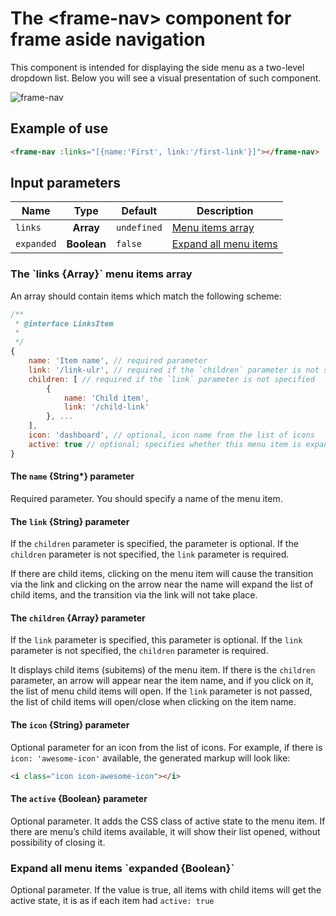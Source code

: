 # The &lt;frame-nav&gt; component for frame aside navigation

This component is intended for displaying the side menu as a two-level dropdown list. Below you will see a visual presentation of such component.

![frame-nav](https://static.awes.io/docs/frame-nav.gif)

## Example of use

```html
<frame-nav :links="[{name:'First', link:'/first-link'}]"></frame-nav>
```


## Input parameters

| Name          | Type          | Default      | Description                          |
|---------------|:-------------:|--------------|--------------------------------------|
| `links`       | **Array**     | `undefined`  | [Menu items array](#props-links)     |
| `expanded`    | **Boolean**   | `false`      | [Expand all menu items](#props-expand) |


<h3 id="props-links">The `links {Array<LinksItem>}` menu items array</h3>

An array should contain items which match the following scheme:

```javascript
/**
 * @interface LinksItem
 *
 */
{
    name: 'Item name', // required parameter
    link: '/link-ulr', // required if the `children` parameter is not specified
    children: [ // required if the `link` parameter is not specified
        {
            name: 'Child item',
            link: '/child-link'
        }, ...
    ],
    icon: 'dashboard', // optional, icon name from the list of icons
    active: true // optional; specifies whether this menu item is expanded or not
}
```

#### The `name` {String*} parameter

Required parameter. You should specify a name of the menu item.

#### The `link` {String} parameter

If the `children` parameter is specified, the parameter is optional. If the `children` parameter is not specified, the `link` parameter is required.

If there are child items, clicking on the menu item will cause the transition via the link and clicking on the arrow near the name will expand the list of child items, and the transition via the link will not take place.

#### The `children` {Array<LinksItem>} parameter

If the `link` parameter is specified, this parameter is optional. If the `link` parameter is not specified, the `children` parameter is required. 

It displays child items (subitems) of the menu item. If there is the `children` parameter, an arrow will appear near the item name, and if you click on it, the list of menu child items will open. If the `link` parameter is not passed, the list of child items will open/close when clicking on the item name.

#### The `icon` {String} parameter

Optional parameter for an icon from the list of icons. For example, if there is `icon: 'awesome-icon'` available, the generated markup will look like:

```html
<i class="icon icon-awesome-icon"></i>
```

#### The `active` {Boolean} parameter

Optional parameter. It adds the CSS class of active state to the menu item. If there are menu’s child items available, it will show their list opened, without possibility of closing it.


<h3 id="props-expand">Expand all menu items `expanded {Boolean}`</h3>

Optional parameter. If the value is true, all items with child items will get the active state, it is as if each item had `active: true`
